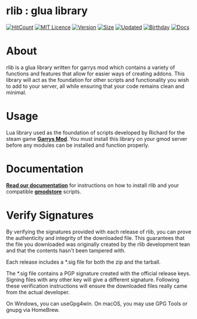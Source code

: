 # rlib : glua library

[![HitCount](http://hits.dwyl.com/im-richard/rlib.svg)](http://hits.dwyl.com/im-richard/rlib)
[![MIT Licence](https://img.shields.io/badge/license-MIT-blue.svg)](https://opensource.org/licenses/mit-license.php)
[![Version](https://img.shields.io/github/v/release/im-richard/rlib.svg?color=CA5DC3)](https://rlib.io)
[![Size](https://img.shields.io/github/repo-size/im-richard/rlib.svg?color=%23FF1B67&label=size&logo=lua)](https://get.rlib.io)
[![Updated](https://img.shields.io/github/last-commit/im-richard/rlib.svg?label=updated)](https://rlib.io)
[![Birthday](https://img.shields.io/badge/birthday-march%202019-%230C743D.svg?color=%230C743D&label=birthday&logo=cakephp&logoColor=white)](https://rlib.io)
[![Docs](https://img.shields.io/badge/docs-view-orange.svg)](https://docs.rlib.io)

# About
rlib is a glua library written for garrys mod which contains a variety of functions and features that allow for easier ways of creating addons. This library will act as the foundation for other scripts and functionality you wish to add to your server, all while ensuring that your code remains clean and minimal.

# Usage
Lua library used as the foundation of scripts developed by Richard for the steam game **[Garrys Mod](https://store.steampowered.com/app/4000/Garrys_Mod/)**. 
You must install this library on your gmod server before any modules can be installed and function properly.

# Documentation
**[Read our documentation](https://docs.rlib.io/)** for instructions on how to install rlib and your compatible **[gmodstore](https://gmodstore.com/)** scripts.

# Verify Signatures
By verifying the signatures provided with each release of rlib, you can prove the authenticity and integrity of the downloaded file. This guarantees that the file you downloaded was originally created by the rlib development tean and that the contents hasn't been tampered with.

Each release includes a *.sig file for both the zip and the tarball.

The *.sig file contains a PGP signature created with the official release keys. Signing files with any other key will give a different signature. Following these verification instructions will ensure the downloaded files really came from the actual developer.

On Windows, you can useGpg4win.
On macOS, you may use GPG Tools or gnupg via HomeBrew.
